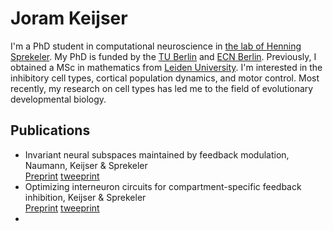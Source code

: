 # Joram Keijser

I'm a PhD student in computational neuroscience in [the lab of Henning Sprekeler](https://www.sprekelerlab.org/). My PhD is funded by the [TU Berlin](https://www.tu.berlin/) and [ECN Berlin](https://www.ecn-berlin.de/). Previously, I obtained a MSc in mathematics from [Leiden University](https://www.universiteitleiden.nl/). I'm interested in the inhibitory cell types, cortical population dynamics, and motor control. Most recently, my research on cell types has led me to the field of evolutionary developmental biology. 

## Publications
- Invariant neural subspaces maintained by feedback modulation, Naumann, Keijser & Sprekeler\
  [Preprint](https://www.biorxiv.org/content/10.1101/2021.10.29.466453v1) [tweeprint](https://twitter.com/sprekeler/status/1455256882155773952?s=20&t=mTEadfKIlJjh6b3N7Or6_Q)
- Optimizing interneuron circuits for compartment-specific feedback inhibition, Keijser & Sprekeler\
  [Preprint](https://www.biorxiv.org/content/10.1101/2020.11.17.386920v2) [tweeprint](https://twitter.com/sprekeler/status/1329388530808877057?s=20&t=mTEadfKIlJjh6b3N7Or6_Q)
- 
